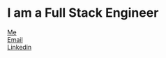 I am a Full Stack Engineer
=========================
[Me](https://hrishikesh.dev) <br />
[Email](mailto:hrishi.pethe@gmail.com) <br />
[Linkedin](https://www.linkedin.com/in/hrishix6/)

